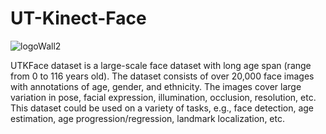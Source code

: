 # UT-Kinect-Face

![logoWall2](https://github.com/ShubhamPandeyHO/UT-Kinect-Face/assets/122806275/5e3cd20c-5f5f-4980-9cf8-b7de710878ee)

UTKFace dataset is a large-scale face dataset with long age span (range from 0 to 116 years old). The dataset consists of over 20,000 face images with annotations of age, gender, and ethnicity. The images cover large variation in pose, facial expression, illumination, occlusion, resolution, etc. This dataset could be used on a variety of tasks, e.g., face detection, age estimation, age progression/regression, landmark localization, etc.

